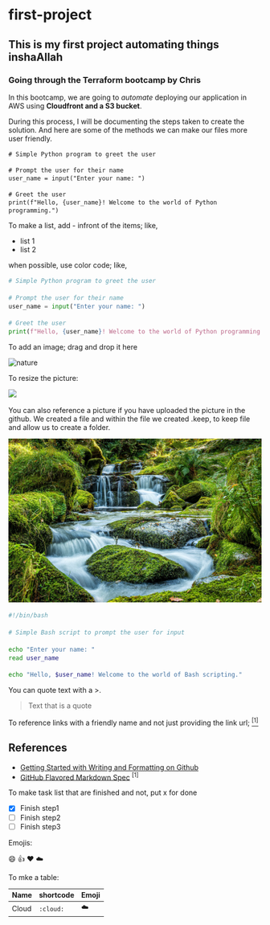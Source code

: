 # first-project

## This is my first project automating things inshaAllah 

### Going through the Terraform bootcamp by Chris 

In this bootcamp, we are going to *automate* deploying our application in AWS using **Cloudfront and a S3 bucket**.

During this process, I will be documenting the steps taken to create the solution. And here are some of the methods we can make our files more user friendly. 

```
# Simple Python program to greet the user

# Prompt the user for their name
user_name = input("Enter your name: ")

# Greet the user
print(f"Hello, {user_name}! Welcome to the world of Python programming.")

```

To make a list, add - infront of the items; like,

- list 1
- list 2

when possible, use color code; like,

```python
# Simple Python program to greet the user

# Prompt the user for their name
user_name = input("Enter your name: ")

# Greet the user
print(f"Hello, {user_name}! Welcome to the world of Python programming.")

```

To add an image; drag and drop it here ![]()

![nature](https://github.com/milad379/first-project/assets/147005227/b4a7ccd3-9568-44fe-9264-99b723280943)

To resize the picture:

<img width="300px" src="https://github.com/milad379/first-project/assets/147005227/b4a7ccd3-9568-44fe-9264-99b723280943" />

You can also reference a picture if you have uploaded the picture in the github. We created a file and within the file we created .keep, to keep file and allow us to create a folder.

![nature pic](assets/nature.jpg)

```bash
#!/bin/bash

# Simple Bash script to prompt the user for input

echo "Enter your name: "
read user_name

echo "Hello, $user_name! Welcome to the world of Bash scripting."
```

You can quote text with a >.

> Text that is a quote

To reference links with a friendly name and not just providing the link url; [<sup>[1]</sup>](#references)

## References

- [Getting Started with Writing and Formatting on Github](https://docs.github.com/en/get-started/writing-on-github/getting-started-with-writing-and-formatting-on-github)
- [GitHub Flavored Markdown Spec](https://github.github.com/gfm/) <sup>[1]</sup>

To make task list that are finished and not, put x for done

- [x] Finish step1
- [ ] Finish step2
- [ ] Finish step3

Emojis:

:smile:  :thumbsup: :heart: :cloud:

To mke a table:

| Name | shortcode | Emoji | 
| --- | --- | --- |
| Cloud | `:cloud:` | :cloud: |

